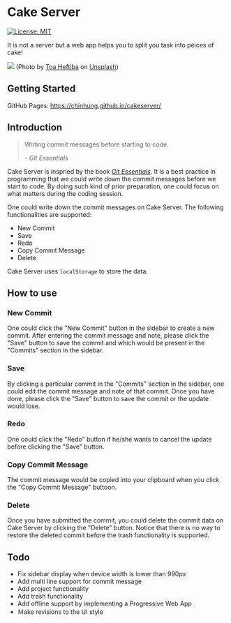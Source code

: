# Cake Server

[![License: MIT](https://img.shields.io/badge/License-MIT-yellow.svg)](https://github.com/chinhung/cakeserver/blob/master/LICENSE)

It is not a server but a web app helps you to split you task into peices of cake!

![](https://images.unsplash.com/photo-1492093610675-98e3102999c1?ixid=MnwxMjA3fDB8MHxwaG90by1wYWdlfHx8fGVufDB8fHx8&ixlib=rb-1.2.1&auto=format&fit=crop&w=1350&q=80)
(Photo by [Toa Heftiba](https://unsplash.com/@heftiba) on [Unsplash](https://unsplash.com/photos/5-MNAjL81Iw))

## Getting Started

GitHub Pages: https://chinhung.github.io/cakeserver/

## Introduction

> Writing commit messages before starting to code.
> 
> *- Git Essentials*

Cake Server is inspried by the book [*Git Essentials*](https://www.packtpub.com/product/git-essentials/9781785287909). It is a best practice in programming that we could write down the commit messages before we start to code. By doing such kind of prior preparation, one could focus on what matters during the coding session.

One could write down the commit messages on Cake Server. The following functionalities are supported:
- New Commit
- Save
- Redo
- Copy Commit Message
- Delete

Cake Server uses `localStorage` to store the data.

## How to use

### New Commit
One could click the "New Commit" button in the sidebar to create a new commit. After entering the commit message and note, please click the "Save" button to save the commit and which would be present in the "Commits" section in the sidebar.

### Save
By clicking a particular commit in the "Commits" section in the sidebar, one could edit the commit message and note of that commit. Once you have done, please click the "Save" button to save the commit or the update would lose.

### Redo
One could click the "Redo" button if he/she wants to cancel the update before clicking the "Save" button.

### Copy Commit Message
The commit message would be copied into your clipboard when you click the "Copy Commit Message" buttoon.

### Delete
Once you have submitted the commit, you could delete the commit data on Cake Server by clicking the "Delete" button. Notice that there is no way to restore the deleted commit before the trash functionality is supported.

## Todo
- Fix sidebar display when device width is lower than 990px
- Add multi line support for commit message
- Add project functionality
- Add trash functionality
- Add offline support by implementing a Progressive Web App
- Ｍake revisions to the UI style

<!-- # Getting Started with Create React App

This project was bootstrapped with [Create React App](https://github.com/facebook/create-react-app).

## Available Scripts

In the project directory, you can run:

### `npm start`

Runs the app in the development mode.\
Open [http://localhost:3000](http://localhost:3000) to view it in the browser.

The page will reload if you make edits.\
You will also see any lint errors in the console.

### `npm test`

Launches the test runner in the interactive watch mode.\
See the section about [running tests](https://facebook.github.io/create-react-app/docs/running-tests) for more information.

### `npm run build`

Builds the app for production to the `build` folder.\
It correctly bundles React in production mode and optimizes the build for the best performance.

The build is minified and the filenames include the hashes.\
Your app is ready to be deployed!

See the section about [deployment](https://facebook.github.io/create-react-app/docs/deployment) for more information.

### `npm run eject`

**Note: this is a one-way operation. Once you `eject`, you can’t go back!**

If you aren’t satisfied with the build tool and configuration choices, you can `eject` at any time. This command will remove the single build dependency from your project.

Instead, it will copy all the configuration files and the transitive dependencies (webpack, Babel, ESLint, etc) right into your project so you have full control over them. All of the commands except `eject` will still work, but they will point to the copied scripts so you can tweak them. At this point you’re on your own.

You don’t have to ever use `eject`. The curated feature set is suitable for small and middle deployments, and you shouldn’t feel obligated to use this feature. However we understand that this tool wouldn’t be useful if you couldn’t customize it when you are ready for it.

## Learn More

You can learn more in the [Create React App documentation](https://facebook.github.io/create-react-app/docs/getting-started).

To learn React, check out the [React documentation](https://reactjs.org/).

### Code Splitting

This section has moved here: [https://facebook.github.io/create-react-app/docs/code-splitting](https://facebook.github.io/create-react-app/docs/code-splitting)

### Analyzing the Bundle Size

This section has moved here: [https://facebook.github.io/create-react-app/docs/analyzing-the-bundle-size](https://facebook.github.io/create-react-app/docs/analyzing-the-bundle-size)

### Making a Progressive Web App

This section has moved here: [https://facebook.github.io/create-react-app/docs/making-a-progressive-web-app](https://facebook.github.io/create-react-app/docs/making-a-progressive-web-app)

### Advanced Configuration

This section has moved here: [https://facebook.github.io/create-react-app/docs/advanced-configuration](https://facebook.github.io/create-react-app/docs/advanced-configuration)

### Deployment

This section has moved here: [https://facebook.github.io/create-react-app/docs/deployment](https://facebook.github.io/create-react-app/docs/deployment)

### `npm run build` fails to minify

This section has moved here: [https://facebook.github.io/create-react-app/docs/troubleshooting#npm-run-build-fails-to-minify](https://facebook.github.io/create-react-app/docs/troubleshooting#npm-run-build-fails-to-minify) -->
